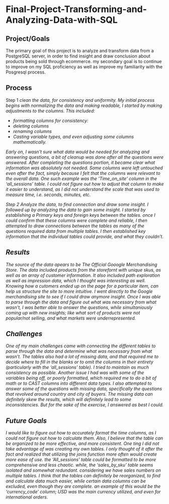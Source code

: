 # Final-Project-Transforming-and-Analyzing-Data-with-SQL

## Project/Goals
The primary goal of this project is to analyze and transform data from a PostgreSQL server, in order to find insight and draw conclusion about products being sold through ecommerce. 
my secondary goal is to continue to improve on my SQL proficiency as well as improve my familiarity with the Posgresql process.

## Process
Step 1
<em>clean the data, for consistency and uniformity.<em>
My initial process begins with normalizing the data and making readable,
I started by making adjustments to the columns. This included:
  - formatting columns for consistency:
  - deleting columns
  - renaming columns
  - Casting variable types, and even adjusting some columns mathematically.

Early on, I wasn't sure what data would be needed for analyzing and answering questions, a bit of cleanup was done after all the questions were answered.
After completing the questions portion, it became clear what information was absolutely not needed. 
Some columns were left untouched even after the fact, simply because I felt that the columns were relevant to the overall data. One such example was the 'Time_on_site' column in the ‘all_sessions’ table. I could not figure out how to adjust that column to make it easier to understand, as I did not understand the scale that was used to measure time, i.e. seconds, minutes, etc.


 Step 2
<em>Analyze the data, to find connection and draw some insight.<em>
I followed up by analyzing the data to gain some insight. 
I started by establishing a Primary keys and foreign keys between the tables. once I could confirm that these columns were complete and reliable, I then attempted to draw connections between the tables as many of the questions required data from multiple tables. I then established key information that the individual tables could provide, and what they couldn’t. 

## Results
The source of the data apears to be The Official Gooogle Merchandising Store. The data included products from the storefornt with unique skus, as well as an array of customer information. It also included path exploration as well as impression data, which I thought was interesting as well. Knowing how a cutomers ended up on the page for a particular item, can help us structure the site to more intuitive. I went directly to the Google merchandising site to see if I could draw anymore insight. Once I was able to parse through the data and figure out what was necessary from what wasn't, I was better able to answer the questions, while simultaniously coming up with new insights; like what sort of products were not popular/not selling, and what markets were underrepresented. 
 
## Challenges 
One of my main challenges came with connecting the different tables to parse through the data and determine what was necessary from what wasn’t. The tables also had a lot of missing data, and that required me to decide where to fill in the blanks or to omit the columns in their entirety (particularly with the ‘all_sessions’ table). I tried to maintain as much consistency as possible.
Another issue I had was with some of the variables being off, or poorly formatted, which required me to do a bit of math or to CAST columns into different data types. I also attempted to answer some of the questions with missing data, specifically the questions that revolved around country and city of buyers. The missing data can definitely skew the results, which will definitely lead to some inconsistencies. But for the sake of the exercise, I answered as best I could.

## Future Goals
I would like to figure out how to accurately format the time columns, as I could not figure out how to calculate them. Also, I believe that the table can be organized to be more effective, and more consistent. 
One ting I did not take advantage of was creating my own tables. I only thought of it after the fact and realized that utilizing the joins function more often would create more ease of use. the ‘All_sessions’ table could be formatted to be more comprehensive and less chaotic. while, the ‘sales_by_sku’ table seems isolated and somewhat redundant. considering we have sales numbers on multiple tables. I think that the tables can definitely be reorganized, to find and calculate data much easier, while certain data columns can be excluded, even though they are complete. an example of this would be the ‘currency_code’ column; USD was the main currency utilized, and even for international orders. 
